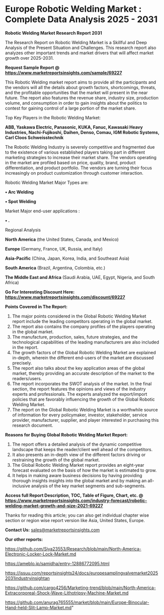 # Europe Robotic Welding Market : Complete Data Analysis 2025 - 2031

<strong>Robotic Welding Market Research Report 2031</strong>

The Research Report on Robotic Welding Market is a Skillful and Deep Analysis of the Present Situation and Challenges. This research report also analyzes other important trends and market drivers that will affect market growth over 2025-2031.

<strong>Request Sample Report @ <a href=https://www.marketreportsinsights.com/sample/69227>https://www.marketreportsinsights.com/sample/69227</a></strong>

This Robotic Welding market report aims to provide all the participants and the vendors will all the details about growth factors, shortcomings, threats, and the profitable opportunities that the market will present in the near future. The report also features the revenue share, industry size, production volume, and consumption in order to gain insights about the politics to contest for gaining control of a large portion of the market share.

Top Key Players in the Robotic Welding Market:

<strong>ABB, Yaskawa Electric, Panasonic, KUKA, Fanuc, Kawasaki Heavy Industries, Nachi-Fujikoshi, Daihen, Denso, Comau, IGM Robotic Systems, Carl Cloos Schweisstechnik</strong>

The Robotic Welding Industry is severely competitive and fragmented due to the existence of various established players taking part in different marketing strategies to increase their market share. The vendors operating in the market are profiled based on price, quality, brand, product differentiation, and product portfolio. The vendors are turning their focus increasingly on product customization through customer interaction.

Robotic Welding Market Major Types are:

<strong>• Arc Welding

• Spot Welding</strong>

Market Major end-user applications :

<strong>• .</strong>

Regional Analysis

</u><strong><b>North America</b></strong> (the United States, Canada, and Mexico)

<strong><b>Europe </b></strong>(Germany, France, UK, Russia, and Italy)

<strong><b>Asia-Pacific</b></strong> (China, Japan, Korea, India, and Southeast Asia)

<strong><b>South America</b></strong> (Brazil, Argentina, Colombia, etc.)

<strong><b>The Middle East and Africa</b></strong> (Saudi Arabia, UAE, Egypt, Nigeria, and South Africa)

<strong>Go For Interesting Discount Here: <a href=https://www.marketreportsinsights.com/discount/69227>https://www.marketreportsinsights.com/discount/69227</a></strong>

<strong>Points Covered in The Report:</strong>
<ol>
  <li>The major points considered in the Global Robotic Welding Market report include the leading competitors operating in the global market.</li>
  <li>The report also contains the company profiles of the players operating in the global market.</li>
  <li>The manufacture, production, sales, future strategies, and the technological capabilities of the leading manufacturers are also included in the report.</li>
  <li>The growth factors of the Global Robotic Welding Market are explained in-depth, wherein the different end-users of the market are discussed precisely.</li>
  <li>The report also talks about the key application areas of the global market, thereby providing an accurate description of the market to the readers/users.</li>
  <li>The report incorporates the SWOT analysis of the market. In the final section, the report features the opinions and views of the industry experts and professionals. The experts analyzed the export/import policies that are favorably influencing the growth of the Global Robotic Welding Market.</li>
  <li>The report on the Global Robotic Welding Market is a worthwhile source of information for every policymaker, investor, stakeholder, service provider, manufacturer, supplier, and player interested in purchasing this research document.</li>
</ol>
<strong>Reasons for Buying Global Robotic Welding Market Report:</strong>

<ol>
  <li>The report offers a detailed analysis of the dynamic competitive landscape that keeps the reader/client well ahead of the competitors.</li>
  <li>It also presents an in-depth view of the different factors driving or restraining the growth of the global market.</li>
  <li>The Global Robotic Welding Market report provides an eight-year forecast evaluated on the basis of how the market is estimated to grow.</li>
  <li>It helps in making aware business decisions by having providing thorough insights insights into the global market and by making an all-inclusive analysis of the key market segments and sub-segments.</li>
</ol>
<strong>Access full Report Description, TOC, Table of Figure, Chart, etc. @ <a href=https://www.marketreportsinsights.com/industry-forecast/robotic-welding-market-growth-and-size-2021-69227>https://www.marketreportsinsights.com/industry-forecast/robotic-welding-market-growth-and-size-2021-69227</a></strong>


Thanks for reading this article; you can also get individual chapter wise section or region wise report version like Asia, United States, Europe.

<strong>Contact Us:</strong>
sales@marketreportsinsights.com

<strong>Our other reports:</strong>

<a href=https://github.com/Siya23553/Research/blob/main/North-America-Electronic-Locker-Lock-Market.md>https://github.com/Siya23553/Research/blob/main/North-America-Electronic-Locker-Lock-Market.md</a>

<a href=https://ameblo.jp/samidha/entry-12886772095.html>https://ameblo.jp/samidha/entry-12886772095.html</a>

<a href=https://issuu.com/reportsinsights24/docs/europesamplingvalvemarket20252031industryinsightan>https://issuu.com/reportsinsights24/docs/europesamplingvalvemarket20252031industryinsightan</a>

<a href=https://github.com/cargo4256/Marketing-trend/blob/main/North-America-Extracorporeal-Shock-Wave-Lithotripsy-Machine-Market.md>https://github.com/cargo4256/Marketing-trend/blob/main/North-America-Extracorporeal-Shock-Wave-Lithotripsy-Machine-Market.md</a>

<a href=https://github.com/anurag765555/market/blob/main/Europe-Binocular-Hand-held-Slit-Lamp-Market.md>https://github.com/anurag765555/market/blob/main/Europe-Binocular-Hand-held-Slit-Lamp-Market.md</a>"
